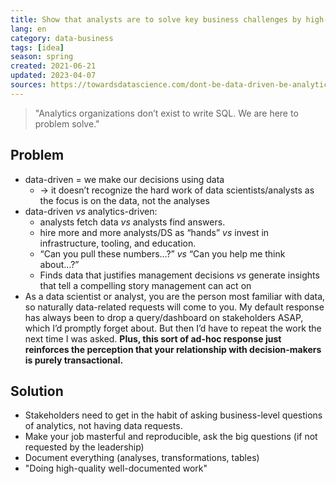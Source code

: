 ```yaml
---
title: Show that analysts are to solve key business challenges by high-quality well-documented work
lang: en
category: data-business
tags: [idea]
season: spring
created: 2021-06-21
updated: 2023-04-07
sources: https://towardsdatascience.com/dont-be-data-driven-be-analytics-driven-74cbb0518640
---
```


> "Analytics organizations don’t exist to write SQL. We are here to problem solve."

## Problem
- data-driven = we make our decisions using data
	- -> it doesn’t recognize the hard work of data scientists/analysts as the focus is on the data, not the analyses
- data-driven *vs* analytics-driven:
	- analysts fetch data *vs* analysts find answers.
	- hire more and more analysts/DS as “hands” *vs* invest in infrastructure, tooling, and education.
	- “Can you pull these numbers…?” *vs* “Can you help me think about…?”
	- Finds data that justifies management decisions *vs* generate insights that tell a compelling story management can act on
- As a data scientist or analyst, you are the person most familiar with data, so naturally data-related requests will come to you. My default response has always been to drop a query/dashboard on stakeholders ASAP, which I’d promptly forget about. But then I’d have to repeat the work the next time I was asked. **Plus, this sort of ad-hoc response just reinforces the perception that your relationship with decision-makers is purely transactional.**

## Solution
- Stakeholders need to get in the habit of asking business-level questions of analytics, not having data requests.
- Make your job masterful and reproducible, ask the big questions (if not requested by the leadership)
- Document everything (analyses, transformations, tables)
- "Doing high-quality well-documented work"